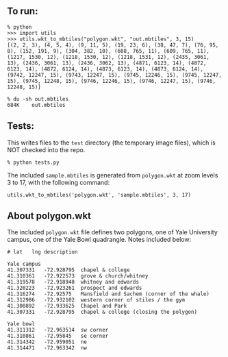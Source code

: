 ## To run:

```
% python
>>> import utils
>>> utils.wkt_to_mbtiles("polygon.wkt", "out.mbtiles", 3, 15)
[(2, 2, 3), (4, 5, 4), (9, 11, 5), (19, 23, 6), (38, 47, 7), (76, 95, 8), (152, 191, 9), (304, 382, 10), (608, 765, 11), (609, 765, 11), (1217, 1530, 12), (1218, 1530, 12), (1218, 1531, 12), (2435, 3061, 13), (2436, 3061, 13), (2436, 3062, 13), (4871, 6123, 14), (4872, 6123, 14), (4872, 6124, 14), (4873, 6123, 14), (4873, 6124, 14), (9742, 12247, 15), (9743, 12247, 15), (9745, 12246, 15), (9745, 12247, 15), (9745, 12248, 15), (9746, 12246, 15), (9746, 12247, 15), (9746, 12248, 15)]

% du -sh out.mbtiles
684K    out.mbtiles
```

## Tests:
This writes files to the `test` directory (the temporary image files), which is NOT checked into the repo.
```
% python tests.py
```

The included `sample.mbtiles` is generated from `polygon.wkt` at zoom levels 3 to 17, with the following command:
```
utils.wkt_to_mbtiles('polygon.wkt', 'sample.mbtiles', 3, 17)
```

## About polygon.wkt
The included `polygon.wkt` file defines two polygons, one of Yale University campus, one of the Yale Bowl quadrangle. Notes included below:
```
# lat	lng	description

Yale campus
41.307331	-72.928795	chapel & college
41.310361	-72.922573	grove & church/whitney
41.319578	-72.918948	whitney and edwards
41.320223	-72.923261	prospect and edwards
41.316274	-72.92575	Mansfield and Sachem (corner of the whale)
41.312986	-72.932102	western corner of stiles / the gym
41.308892	-72.933625	Chapel and Park
41.307331	-72.928795	chapel & college (closing the polygon)

Yale bowl
41.311312	-72.963514	sw corner
41.310861	-72.95845	se corner
41.314342	-72.959051	ne
41.314471	-72.963342	nw
```
